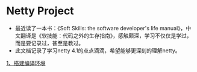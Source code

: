 # Netty Project
* 最近读了一本书：《Soft Skills: the software developer's life manual》，中文翻译是《软技能：代码之外的生存指南》，感触颇深，学习不仅仅是学过，而是要记录过，甚至是教过。
* 此文档记录了学习netty 4.1的点点滴滴，希望能够更深刻的理解netty。

[1、搭建编译环境](yangsanchao/doc/1.编译.md)